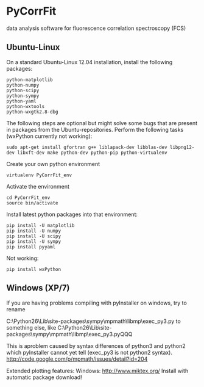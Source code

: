 PyCorrFit
=========

data analysis software for fluorescence correlation spectroscopy (FCS)


Ubuntu-Linux
-------------------

On a standard Ubuntu-Linux 12.04 installation, install the following packages:

	python-matplotlib
	python-numpy
	python-scipy
	python-sympy
	python-yaml
	python-wxtools
	python-wxgtk2.8-dbg

The following steps are optional but might solve some bugs that are present in packages from the Ubuntu-repositories.
Perform the following tasks (wxPython currently not working):

	sudo apt-get install gfortran g++ liblapack-dev libblas-dev libpng12-dev libxft-dev make python-dev python-pip python-virtualenv

Create your own python environment

	virtualenv PyCorrFit_env

Activate the environment

	cd PyCorrFit_env
	source bin/activate

Install latest python packages into that environment:

	pip install -U matplotlib
	pip install -U numpy
	pip install -U scipy
	pip install -U sympy
	pip install pyyaml 

Not working:

	pip install wxPython



Windows (XP/7)
-------------------

If you are having problems compiling with pyInstaller on windows, try to rename

C:\Python26\Lib\site-packages\sympy\mpmath\libmp\exec_py3.py to something else, like
C:\Python26\Lib\site-packages\sympy\mpmath\libmp\exec_py3.pyQQQ

This is aproblem caused by syntax differences of python3 and python2 which pyInstaller cannot yet tell
(exec_py3 is not python2 syntax).
http://code.google.com/p/mpmath/issues/detail?id=204 

Extended plotting features:
Windows:
http://www.miktex.org/
  Install with automatic package download!
